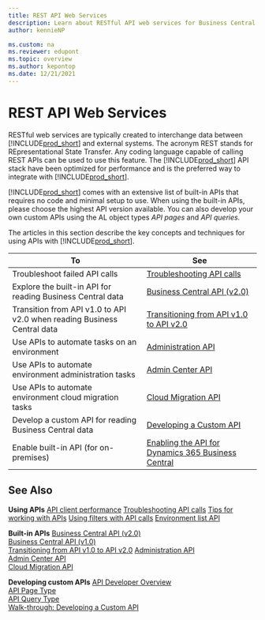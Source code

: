 ```yaml
---
title: REST API Web Services
description: Learn about RESTful API web services for Business Central and how to create and maintain them.
author: kennieNP

ms.custom: na
ms.reviewer: edupont
ms.topic: overview
ms.author: kepontop
ms.date: 12/21/2021
---
```


# REST API Web Services

RESTful web services are typically created to interchange data between [!INCLUDE[prod_short](../developer/includes/prod_short.md)] and external systems. The acronym REST stands for REpresentational State Transfer. Any coding language capable of calling REST APIs can be used to use this feature. The [!INCLUDE[prod_short](../developer/includes/prod_short.md)] API stack have been optimized for performance and is the preferred way to integrate with [!INCLUDE[prod_short](../developer/includes/prod_short.md)].

[!INCLUDE[prod_short](../developer/includes/prod_short.md)] comes with an extensive list of built-in APIs that requires no code and minimal setup to use. When using the built-in APIs, please choose the highest API version available. You can also develop your own custom APIs using the AL object types _API pages_ and _API queries._

The articles in this section describe the key concepts and techniques for using APIs with [!INCLUDE[prod_short](../developer/includes/prod_short.md)].
  
|To|See|  
|--------|---------|  
|Troubleshoot failed API calls | [Troubleshooting API calls](../api-reference/v2.0/dynamics-error-codes.md) |  
|Explore the built-in API for reading Business Central data | [Business Central API (v2.0)](../api-reference/v2.0/index.md) |  
|Transition from API v1.0 to API v2.0 when reading Business Central data | [Transitioning from API v1.0 to API v2.0](../api-reference/v2.0/transition-to-api-v2.0.md) |  
|Use APIs to automate tasks on an environment | [Administration API](../administration/itpro-introduction-to-automation-apis.md) |
|Use APIs to automate environment administration tasks | [Admin Center API](../administration/administration-center-api.md) |
|Use APIs to automate environment cloud migration tasks | [Cloud Migration API](../administration/cloudmigrationapi/cloud-migration-api-overview.md) |
|Develop a custom API for reading Business Central data | [Developing a Custom API](../developer/devenv-develop-custom-api.md) |
|Enable built-in API (for on-premises) | [Enabling the API for Dynamics 365 Business Central](../api-reference/v2.0/enabling-apis-for-dynamics-nav.md)|  



## See Also

**Using APIs**
[API client performance](odata-client-performance.md)
[Troubleshooting API calls](dynamics-error-codes.md)
[Tips for working with APIs](../developer/devenv-connect-apps-tips.md)
[Using filters with API calls](../developer/devenv-connect-apps-filtering.md)
[Environment list API](api-get-environments.md)

**Built-in APIs**
[Business Central API (v2.0)](../api-reference/v2.0/index.md)  
[Business Central API (v1.0)](../api-reference/v1.0/index.md)  
[Transitioning from API v1.0 to API v2.0](../api-reference/v2.0/transition-to-api-v2.0.md)
[Administration API](../administration/itpro-introduction-to-automation-apis.md)  
[Admin Center API](../administration/administration-center-api.md)  
[Cloud Migration API](../administration/cloudmigrationapi/cloud-migration-api-overview.md)  

**Developing custom APIs**
[API Developer Overview](../developer/devenv-api.md)  
[API Page Type](../developer/devenv-api-pagetype.md)  
[API Query Type](../developer/devenv-api-querytype.md)  
[Walk-through: Developing a Custom API](../developer/devenv-develop-custom-api.md)  
